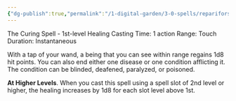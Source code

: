 ```yaml
---
{"dg-publish":true,"permalink":"/1-digital-garden/3-0-spells/reparifors/","tags":["DnDB-done"]}
---
```


The Curing Spell - 1st-level Healing 
Casting Time: 1 action 
Range: Touch 
Duration: Instantaneous 

With a tap of your wand, a being that you can see within range regains 1d8 hit points. You can also end either one disease or one condition afflicting it. The condition can be blinded, deafened, paralyzed, or poisoned. 

**At Higher Levels**. When you cast this spell using a spell slot of 2nd level or higher, the healing increases by 1d8 for each slot level above 1st.